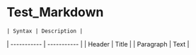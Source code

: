 # Test_Markdown


	| Syntax | Description |
| ----------- | ----------- |
| Header | Title |
| Paragraph | Text |
